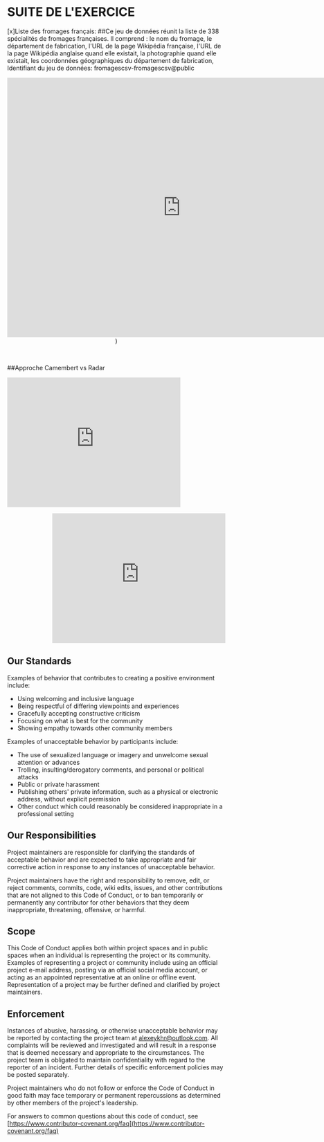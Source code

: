 # SUITE DE L'EXERCICE

[x]Liste des fromages français:
##Ce jeu de données réunit la liste de 338 spécialités de fromages françaises. 
Il comprend : le nom du fromage, le département de fabrication, l'URL de la page Wikipédia française, l'URL de la page Wikipédia anglaise quand elle existait, la photographie quand elle existait, les coordonnées géographiques du département de fabrication, Identifiant du jeu de données: fromagescsv-fromagescsv@public

<p align="center"><iframe frameborder="0" width="800" height="600" src="https://data.opendatasoft.com/map/embed/filtre_en_polygone/?&static=false&scrollWheelZoom=false"></iframe>)</p></br>

##Approche Camembert vs Radar
<p align="left"><iframe src="https://data.opendatasoft.com/chart/embed/camembert0/?&static=false&datasetcard=false" width="400" height="300" frameborder="0"></iframe></p>
<p align="right"><iframe src="https://data.opendatasoft.com/chart/embed/radar/?&static=false&datasetcard=false" width="400" height="300" frameborder="0"></iframe></p>

## Our Standards

Examples of behavior that contributes to creating a positive environment
include:

* Using welcoming and inclusive language
* Being respectful of differing viewpoints and experiences
* Gracefully accepting constructive criticism
* Focusing on what is best for the community
* Showing empathy towards other community members

Examples of unacceptable behavior by participants include:

* The use of sexualized language or imagery and unwelcome sexual attention or
 advances
* Trolling, insulting/derogatory comments, and personal or political attacks
* Public or private harassment
* Publishing others' private information, such as a physical or electronic
 address, without explicit permission
* Other conduct which could reasonably be considered inappropriate in a
 professional setting

## Our Responsibilities

Project maintainers are responsible for clarifying the standards of acceptable
behavior and are expected to take appropriate and fair corrective action in
response to any instances of unacceptable behavior.

Project maintainers have the right and responsibility to remove, edit, or
reject comments, commits, code, wiki edits, issues, and other contributions
that are not aligned to this Code of Conduct, or to ban temporarily or
permanently any contributor for other behaviors that they deem inappropriate,
threatening, offensive, or harmful.

## Scope

This Code of Conduct applies both within project spaces and in public spaces
when an individual is representing the project or its community. Examples of
representing a project or community include using an official project e-mail
address, posting via an official social media account, or acting as an appointed
representative at an online or offline event. Representation of a project may be
further defined and clarified by project maintainers.

## Enforcement

Instances of abusive, harassing, or otherwise unacceptable behavior may be
reported by contacting the project team at alexeykhr@outlook.com. All
complaints will be reviewed and investigated and will result in a response that
is deemed necessary and appropriate to the circumstances. The project team is
obligated to maintain confidentiality with regard to the reporter of an incident.
Further details of specific enforcement policies may be posted separately.

Project maintainers who do not follow or enforce the Code of Conduct in good
faith may face temporary or permanent repercussions as determined by other
members of the project's leadership.


[homepage]: https://www.contributor-covenant.org

For answers to common questions about this code of conduct, see
[https://www.contributor-covenant.org/faq](https://www.contributor-covenant.org/faq)
